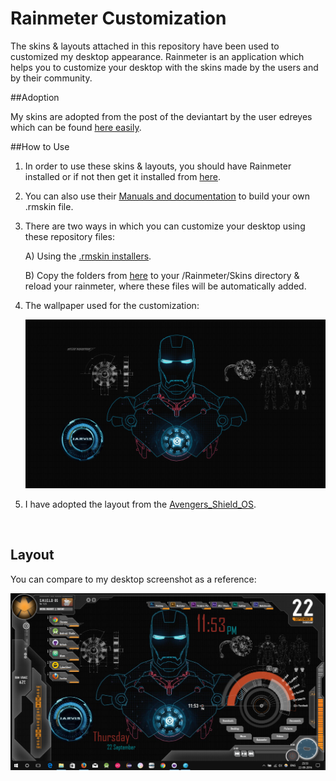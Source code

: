 # Rainmeter Customization


The skins & layouts attached in this repository have been used to customized my desktop appearance. Rainmeter is an application which helps you to customize your desktop with the skins made by the users and by their community.

##Adoption

My skins are adopted from the post of the deviantart by the user edreyes which can be found [here easily](http://edreyes.deviantart.com/art/JARVIS-SHIELD-Interface-Rainmeter-Theme-310689538).

##How to Use

1. In order to use these skins & layouts, you should have Rainmeter installed or if not then get it installed from [here](https://www.rainmeter.net/).

2. You can also use their [Manuals and documentation](https://docs.rainmeter.net/) to build your own .rmskin file.
3. There are two ways in which you can customize your desktop using these repository files:
   
   A) Using the [.rmskin installers](/SkinInstallers).
   
   B) Copy the folders from [here](/Skins) to your /Rainmeter/Skins directory & reload your rainmeter, where these files will be automatically added.
   
4. The wallpaper used for the customization: 
    
    ![alt-tag](wallpaperUsed.jpg)
    
5. I have adopted the layout from the [Avengers_Shield_OS](/SkinInstallers/avengers_s_h_i_e_l_d_os_ver_1_2_5_by_daelnz-d53bcju.rmskin).


<br>

## Layout

You can compare to my desktop screenshot as a reference:

![alt-tag](my-rainmeter-customization.png)
